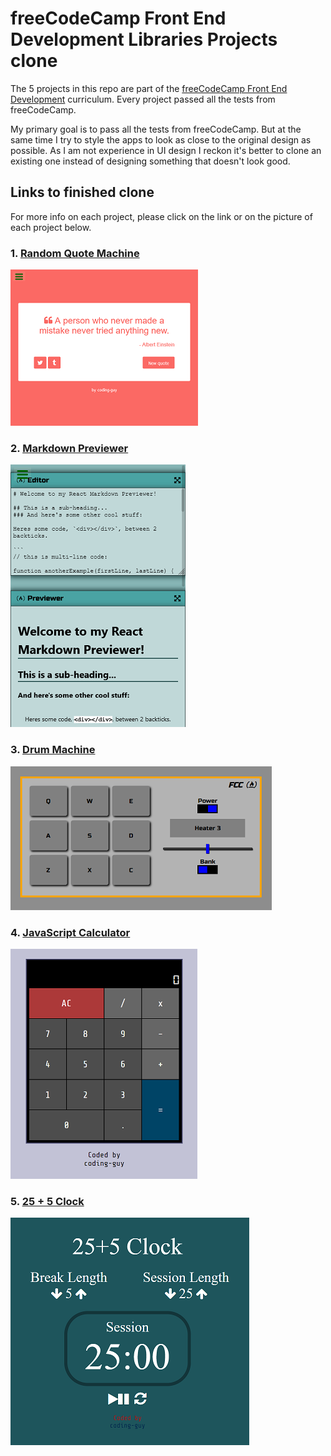 # freeCodeCamp Front End Development Libraries Projects clone

The 5 projects in this repo are part of the [freeCodeCamp Front End Development](https://www.freecodecamp.org/learn/front-end-libraries/#front-end-libraries-projects) curriculum. Every project passed all the tests from freeCodeCamp.

My primary goal is to pass all the tests from freeCodeCamp. But at the same time I try to style the apps to look as close to the original design as possible. As I am not experience in UI design I reckon it's better to clone an existing one instead of designing something that doesn't look good.

## Links to finished clone

For more info on each project, please click on the link or on the picture of each project below.

### 1. [Random Quote Machine](./random-quote-machine)

[![random-quote-machine](./random-quote-machine/fcc-quote-machine.png)](./random-quote-machine)

### 2. [Markdown Previewer](./markdown-previewer)

[![markdown-previewer](./markdown-previewer/fcc-markdown-screenshot.png)](./markdown-previewer)

### 3. [Drum Machine](./drum-machine)

[![drum-machine](./drum-machine/screenshots/fcc-drum-screenshot.png)](./drum-machine)

### 4. [JavaScript Calculator](./javascript-calculator)

[![javascript-calculator](./javascript-calculator/fcc-calc-screenshot.PNG)](./javascript-calculator)

### 5. [25 + 5 Clock](./pomodoro-timer)

[![pomodoro-timer](./pomodoro-timer/fcc-clock-screenshot.PNG)](./pomodoro-timer)
